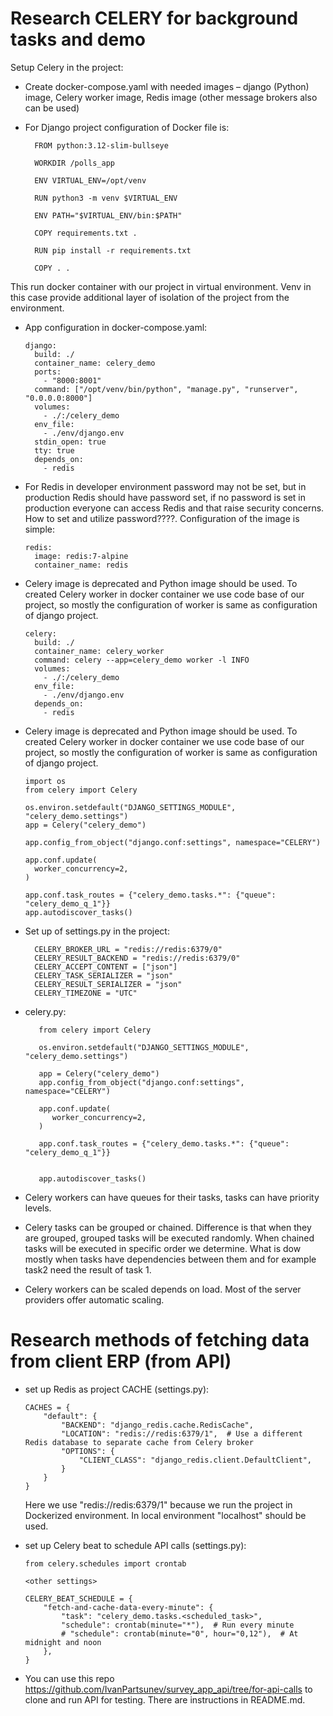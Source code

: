 # Research CELERY for background tasks and demo

Setup Celery in the project:
- Create docker-compose.yaml with needed images – django (Python) image, Celery worker image, Redis image (other message brokers also can be used)

- For Django project configuration of Docker file is:
	
    	FROM python:3.12-slim-bullseye
    
    	WORKDIR /polls_app
    
    	ENV VIRTUAL_ENV=/opt/venv
    
    	RUN python3 -m venv $VIRTUAL_ENV
    
    	ENV PATH="$VIRTUAL_ENV/bin:$PATH"
    
    	COPY requirements.txt .
    
    	RUN pip install -r requirements.txt
    
    	COPY . .

This run docker container with our project in virtual environment. Venv in this case provide additional layer of isolation of the project from the environment.

- App configuration in docker-compose.yaml:

      django:
        build: ./
        container_name: celery_demo
        ports:
          - "8000:8001"
        command: ["/opt/venv/bin/python", "manage.py", "runserver", 	"0.0.0.0:8000"]
        volumes:
          - ./:/celery_demo
        env_file:
          - ./env/django.env
        stdin_open: true
        tty: true
        depends_on:
          - redis

- For Redis in developer environment password may not be set, but in production Redis should have password set, if no password is set in production everyone can access Redis and that raise security concerns. How to set and utilize password????. Configuration of the image is simple:

      redis:
        image: redis:7-alpine
        container_name: redis
  
- Celery image is deprecated and Python image should be used. To created Celery worker in docker container we use code base of our project, so mostly the configuration of worker is same as configuration of django project.

      celery:
        build: ./
        container_name: celery_worker
        command: celery --app=celery_demo worker -l INFO
        volumes:
          - ./:/celery_demo
        env_file:
          - ./env/django.env
        depends_on:
          - redis

- Celery image is deprecated and Python image should be used. To created Celery worker in docker container we use code base of our project, so mostly the configuration of worker is same as configuration of django project.
      
      import os
      from celery import Celery

      os.environ.setdefault("DJANGO_SETTINGS_MODULE", "celery_demo.settings")
      app = Celery("celery_demo")

      app.config_from_object("django.conf:settings", namespace="CELERY")

      app.conf.update(
        worker_concurrency=2,
      )

      app.conf.task_routes = {"celery_demo.tasks.*": {"queue": "celery_demo_q_1"}}
      app.autodiscover_tasks()


  
- Set up of settings.py in the project:
	
    	CELERY_BROKER_URL = "redis://redis:6379/0"
    	CELERY_RESULT_BACKEND = "redis://redis:6379/0"
    	CELERY_ACCEPT_CONTENT = ["json"]
    	CELERY_TASK_SERIALIZER = "json"
    	CELERY_RESULT_SERIALIZER = "json"
    	CELERY_TIMEZONE = "UTC"

- celery.py:


         from celery import Celery
    
         os.environ.setdefault("DJANGO_SETTINGS_MODULE", "celery_demo.settings")
    
         app = Celery("celery_demo")
         app.config_from_object("django.conf:settings", namespace="CELERY")
    
         app.conf.update(
            worker_concurrency=2,
         )
    
         app.conf.task_routes = {"celery_demo.tasks.*": {"queue": "celery_demo_q_1"}}
    
    
         app.autodiscover_tasks()


- Celery workers can have queues for their tasks, tasks can have priority levels.
- Celery tasks can be grouped or chained. Difference is that when they are grouped, grouped tasks will be executed randomly. When chained tasks will be executed in specific order we determine. What is dow mostly when tasks have dependencies between them and for example task2 need the result of task 1.

- Celery workers can be scaled depends on load. Most of the server providers offer automatic scaling.



# Research methods of fetching data from client ERP (from API)

- set up Redis as project CACHE (settings.py):

      CACHES = {
          "default": {
              "BACKEND": "django_redis.cache.RedisCache",
              "LOCATION": "redis://redis:6379/1",  # Use a different Redis database to separate cache from Celery broker
              "OPTIONS": {
                  "CLIENT_CLASS": "django_redis.client.DefaultClient",
              }
          }
      }
  Here we use "redis://redis:6379/1" because we run the project in Dockerized environment. In local environment "localhost" should be used.

- set up Celery beat to schedule API calls (settings.py):

      from celery.schedules import crontab

      <other settings>

      CELERY_BEAT_SCHEDULE = {
          "fetch-and-cache-data-every-minute": {
              "task": "celery_demo.tasks.<scheduled_task>",
              "schedule": crontab(minute="*"),  # Run every minute
              # "schedule": crontab(minute="0", hour="0,12"),  # At midnight and noon
          },
      }

- You can use this repo https://github.com/IvanPartsunev/survey_app_api/tree/for-api-calls to clone and run API for testing. There are instructions in README.md.
